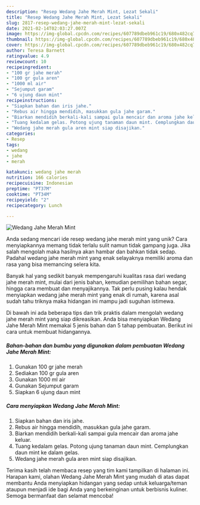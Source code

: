 ```yaml
---
description: "Resep Wedang Jahe Merah Mint, Lezat Sekali"
title: "Resep Wedang Jahe Merah Mint, Lezat Sekali"
slug: 2817-resep-wedang-jahe-merah-mint-lezat-sekali
date: 2021-02-14T02:03:27.007Z
image: https://img-global.cpcdn.com/recipes/607789dbeb961c19/680x482cq70/wedang-jahe-merah-mint-foto-resep-utama.jpg
thumbnail: https://img-global.cpcdn.com/recipes/607789dbeb961c19/680x482cq70/wedang-jahe-merah-mint-foto-resep-utama.jpg
cover: https://img-global.cpcdn.com/recipes/607789dbeb961c19/680x482cq70/wedang-jahe-merah-mint-foto-resep-utama.jpg
author: Teresa Barnett
ratingvalue: 4.9
reviewcount: 10
recipeingredient:
- "100 gr jahe merah"
- "100 gr gula aren"
- "1000 ml air"
- "Sejumput garam"
- "6 ujung daun mint"
recipeinstructions:
- "Siapkan bahan dan iris jahe."
- "Rebus air hingga mendidih, masukkan gula jahe garam."
- "Biarkan mendidih berkali-kali sampai gula mencair dan aroma jahe keluar."
- "Tuang kedalam gelas. Potong ujung tanaman daun mint. Cemplungkan daun mint ke dalam gelas."
- "Wedang jahe merah gula aren mint siap disajikan."
categories:
- Resep
tags:
- wedang
- jahe
- merah

katakunci: wedang jahe merah 
nutrition: 166 calories
recipecuisine: Indonesian
preptime: "PT37M"
cooktime: "PT34M"
recipeyield: "2"
recipecategory: Lunch

---
```



![Wedang Jahe Merah Mint](https://img-global.cpcdn.com/recipes/607789dbeb961c19/680x482cq70/wedang-jahe-merah-mint-foto-resep-utama.jpg)

Anda sedang mencari ide resep wedang jahe merah mint yang unik? Cara menyiapkannya memang tidak terlalu sulit namun tidak gampang juga. Jika salah mengolah maka hasilnya akan hambar dan bahkan tidak sedap. Padahal wedang jahe merah mint yang enak selayaknya memiliki aroma dan rasa yang bisa memancing selera kita.

Banyak hal yang sedikit banyak mempengaruhi kualitas rasa dari wedang jahe merah mint, mulai dari jenis bahan, kemudian pemilihan bahan segar, hingga cara membuat dan menyajikannya. Tak perlu pusing kalau hendak menyiapkan wedang jahe merah mint yang enak di rumah, karena asal sudah tahu triknya maka hidangan ini mampu jadi suguhan istimewa.




Di bawah ini ada beberapa tips dan trik praktis dalam mengolah wedang jahe merah mint yang siap dikreasikan. Anda bisa menyiapkan Wedang Jahe Merah Mint memakai 5 jenis bahan dan 5 tahap pembuatan. Berikut ini cara untuk membuat hidangannya.

<!--inarticleads1-->

##### Bahan-bahan dan bumbu yang digunakan dalam pembuatan Wedang Jahe Merah Mint:

1. Gunakan 100 gr jahe merah
1. Sediakan 100 gr gula aren
1. Gunakan 1000 ml air
1. Gunakan Sejumput garam
1. Siapkan 6 ujung daun mint




<!--inarticleads2-->

##### Cara menyiapkan Wedang Jahe Merah Mint:

1. Siapkan bahan dan iris jahe.
1. Rebus air hingga mendidih, masukkan gula jahe garam.
1. Biarkan mendidih berkali-kali sampai gula mencair dan aroma jahe keluar.
1. Tuang kedalam gelas. Potong ujung tanaman daun mint. Cemplungkan daun mint ke dalam gelas.
1. Wedang jahe merah gula aren mint siap disajikan.




Terima kasih telah membaca resep yang tim kami tampilkan di halaman ini. Harapan kami, olahan Wedang Jahe Merah Mint yang mudah di atas dapat membantu Anda menyiapkan hidangan yang sedap untuk keluarga/teman ataupun menjadi ide bagi Anda yang berkeinginan untuk berbisnis kuliner. Semoga bermanfaat dan selamat mencoba!
